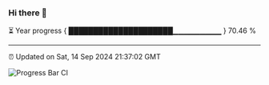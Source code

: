 ### Hi there 👋

⏳ Year progress { █████████████████████▁▁▁▁▁▁▁▁▁ } 70.46 %

---

⏰ Updated on Sat, 14 Sep 2024 21:37:02 GMT

![Progress Bar CI](https://github.com/IshwaranRudhara/GIT-ACTION/workflows/Progress%20Bar%20CI/badge.svg)
